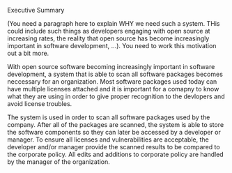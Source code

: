 
Executive Summary

(You need a paragraph here to explain WHY we need such a system. THis could include such things as developers engaging with open source at increasing rates, the reality that open source has become increasingly important in software development, ...). You need to work this motivation out a bit more. 

With open source software becoming increasingly important in software development, a system that is able to scan all software packages becomes neccessary for an organization. Most software packages used today can have multiple licenses attached and it is important for a comapny to know what they are using in order to give proper recognition to the devlopers and avoid license troubles.

The system is used in order to scan all software packages used by the company. After all of the packages are scanned, the system is able to store the software components so they can later be accessed by a developer or manager. To ensure all licenses and vulnerabilities are acceptable, the developer and/or manager provide the scanned results to be compared to the corporate policy. All edits and additions to corporate policy are handled by the manager of the organization.

